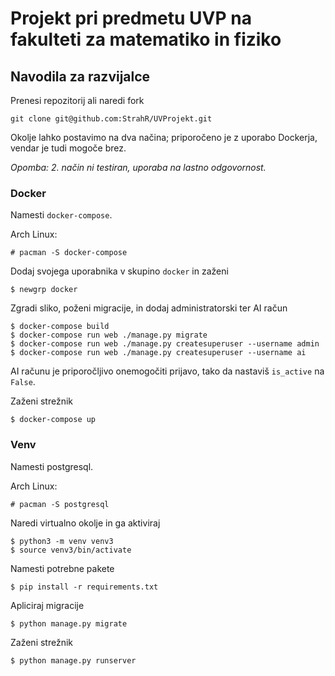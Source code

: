 Projekt pri predmetu UVP na fakulteti za matematiko in fiziko
===========================================

Navodila za razvijalce
----------------------
Prenesi repozitorij ali naredi fork
```
git clone git@github.com:StrahR/UVProjekt.git
```
Okolje lahko postavimo na dva načina; priporočeno je z uporabo Dockerja, vendar je tudi mogoče brez.

_Opomba: 2. način ni testiran, uporaba na lastno odgovornost._

### Docker

Namesti `docker-compose`.

Arch Linux:
```
# pacman -S docker-compose
```

Dodaj svojega uporabnika v skupino `docker` in zaženi
```
$ newgrp docker
```

Zgradi sliko, poženi migracije, in dodaj administratorski ter AI račun
```
$ docker-compose build
$ docker-compose run web ./manage.py migrate
$ docker-compose run web ./manage.py createsuperuser --username admin
$ docker-compose run web ./manage.py createsuperuser --username ai
```
AI računu je priporočljivo onemogočiti prijavo, tako da nastaviš `is_active` na `False`.

Zaženi strežnik
```
$ docker-compose up
```
### Venv
Namesti postgresql.

Arch Linux:
```
# pacman -S postgresql
```

Naredi virtualno okolje in ga aktiviraj
```
$ python3 -m venv venv3
$ source venv3/bin/activate
```
Namesti potrebne pakete
```
$ pip install -r requirements.txt
```
Apliciraj migracije
```
$ python manage.py migrate
```
Zaženi strežnik
```
$ python manage.py runserver
```
